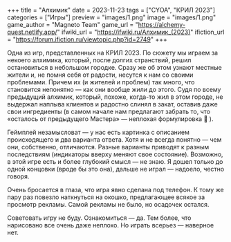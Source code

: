 +++
title = "Алхимик"
date = 2023-11-23
tags = ["CYOA", "КРИЛ 2023"]
categories = ["Игры"]
preview = "images/1.png"
image = "images/1.png"
game_author = "Magneto Team"
game_url = "https://alchemy-quest.netlify.app/"
ifwiki_url = "https://ifwiki.ru/Алхимик_(2023)"
ifiction_url = "https://forum.ifiction.ru/viewtopic.php?id=2749"
+++

Одна из игр, представленных на КРИЛ 2023. По сюжету мы играем за некоего алхимика, который, после долгих странствий, решил остановиться в небольшом городке. Сразу же об этом узнают местные жители и, не помня себя от радости, несутся к нам со своими проблемами. Причем их (и жителей и проблем) так много, что становится непонятно — как они вообще жили до этого. Судя по всему предыдущий алхимик, который, похоже, когда-то жил в этом городе, не выдержал наплыва клиентов и радостно слинял в закат, оставив даже свои ингредиенты (в самом начале нам предлагают забрать то, что «осталось от предыдущего Мастера» — неплохая формулировка 🙂 ).

Геймплей незамысловат — у нас есть картинка с описанием происходящего и два варианта ответа. Хотя и не всегда понятно — чем они, собственно, отличаются. Разные варианты приводят к разным последствиям (индикаторы вверху меняют свое состояние). Возможно, в этой игре есть и более глубокий смысл — не знаю. Я дошел только до одной концовки (вроде бы это она), дальше не играл — надоело, честно говоря.

Очень бросается в глаза, что игра явно сделана под телефон. К тому же пару раз повезло наткнуться на окошко, предлагающее всякое за просмотр рекламы. Самой рекламы не было, но осадочек остался.

Советовать игру не буду. Ознакомиться — да. Тем более, что нарисовано все очень даже неплохо. Но играть всерьез — наверное нет.
